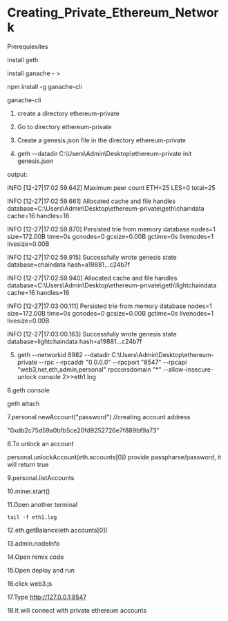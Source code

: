 # Creating_Private_Ethereum_Network

Prerequiesites

install geth

install ganache - >    

npm install -g ganache-cli

ganache-cli

1. create a directory ethereum-private

2. Go to directory ethereum-private

3. Create a genesis.json file in the directory ethereum-private

4. geth --datadir C:\Users\Admin\Desktop\ethereum-private init genesis.json

output:

INFO [12-27|17:02:59.642] Maximum peer count                       ETH=25 LES=0 total=25

INFO [12-27|17:02:59.661] Allocated cache and file handles         database=C:\\Users\\Admin\\Desktop\\ethereum-private\\geth\\chaindata cache=16 handles=16

INFO [12-27|17:02:59.870] Persisted trie from memory database      nodes=1 size=172.00B time=0s gcnodes=0 gcsize=0.00B gctime=0s livenodes=1 livesize=0.00B

INFO [12-27|17:02:59.915] Successfully wrote genesis state         database=chaindata                                                    hash=a19881…c24b7f

INFO [12-27|17:02:59.940] Allocated cache and file handles         database=C:\\Users\\Admin\\Desktop\\ethereum-private\\geth\\lightchaindata cache=16 handles=16

INFO [12-27|17:03:00.111] Persisted trie from memory database      nodes=1 size=172.00B time=0s gcnodes=0 gcsize=0.00B gctime=0s livenodes=1 livesize=0.00B

INFO [12-27|17:03:00.163] Successfully wrote genesis state         database=lightchaindata                                                    hash=a19881…c24b7f


5. geth --networkid 8982 --datadir C:\Users\Admin\Desktop\ethereum-private --rpc --rpcaddr "0.0.0.0" --rpcport "8547" --rpcapi "web3,net,eth,admin,personal" rpccorsdomain "*" --allow-insecure-unlock console 2>>eth1.log

6.geth console

  geth attach
  
7.personal.newAccount("password")		//creating account address

"0xdb2c75d59a0bfb5ce20fd9252726e7f889bf9a73"

8.To unlock an account

personal.unlockAccount(eth.accounts[0])
provide passpharse/password, it will return true

9.personal.listAccounts

10.miner.start()

11.Open another terminal 

	tail -f eth1.log
  
12.eth.getBalance(eth.accounts[0])

13.admin.nodeInfo

14.Open remix code

15.Open deploy and run

16.click web3.js

17.Type http://127.0.0.1:8547

18.It will connect with private ethereum accounts
  
  
